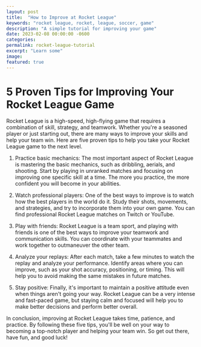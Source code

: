 ```yaml
---
layout: post
title:  "How to Improve at Rocket League"
keywords: "rocket league, rocket, league, soccer, game"
description: "A simple tutorial for improving your game"
date: 2023-02-08 00:00:00 -0600
categories: 
permalink: rocket-league-tutorial
excerpt: "Learn some"
image: 
featured: true
---
```


# 5 Proven Tips for Improving Your Rocket League Game

Rocket League is a high-speed, high-flying game that requires a combination of skill, strategy, and teamwork. Whether you're a seasoned player or just starting out, there are many ways to improve your skills and help your team win. Here are five proven tips to help you take your Rocket League game to the next level.

1. Practice basic mechanics: The most important aspect of Rocket League is mastering the basic mechanics, such as dribbling, aerials, and shooting. Start by playing in unranked matches and focusing on improving one specific skill at a time. The more you practice, the more confident you will become in your abilities.

2. Watch professional players: One of the best ways to improve is to watch how the best players in the world do it. Study their shots, movements, and strategies, and try to incorporate them into your own game. You can find professional Rocket League matches on Twitch or YouTube.

3. Play with friends: Rocket League is a team sport, and playing with friends is one of the best ways to improve your teamwork and communication skills. You can coordinate with your teammates and work together to outmaneuver the other team.

4. Analyze your replays: After each match, take a few minutes to watch the replay and analyze your performance. Identify areas where you can improve, such as your shot accuracy, positioning, or timing. This will help you to avoid making the same mistakes in future matches.

5. Stay positive: Finally, it's important to maintain a positive attitude even when things aren't going your way. Rocket League can be a very intense and fast-paced game, but staying calm and focused will help you to make better decisions and perform better overall.

In conclusion, improving at Rocket League takes time, patience, and practice. By following these five tips, you'll be well on your way to becoming a top-notch player and helping your team win. So get out there, have fun, and good luck!